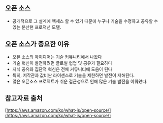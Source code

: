 ## 오픈 소스
- 공개적으로 그 설계에 액세스 할 수 있기 때문에 누구나 기술을 수정하고 공유할 수 있는 분산현 프로덕션 모델.

## 오픈 소스가 중요한 이유
- 오픈 소스의 아이디어는 기술 커뮤니티에서 나왔다
- 기술 혁신이 발전하려면 글로벌 협업 및 공유가 필요하다
- 지식 공유와 집단적 혁신은 전체 커뮤니티에 도움이 된다
- 특히, 저작관과 값비싼 라이센스로 기술을 제한하면 발전이 저해된다.
- 많은 오픈소스 프로젝트가 쉬운 접근성으로 인해 많은 기술 발전을 이뤄왔다.

## 참고자료 출처
[https://aws.amazon.com/ko/what-is/open-source/](https://aws.amazon.com/ko/what-is/open-source/)